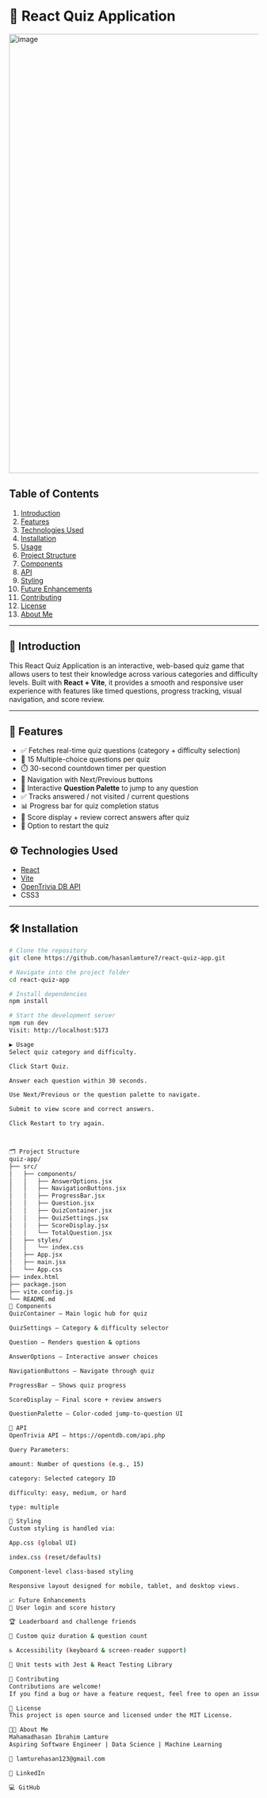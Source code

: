 # 🧠 React Quiz Application

<img width="1253" height="887" alt="image" src="https://github.com/user-attachments/assets/37bdfaa3-31a9-4e03-93fd-70d591634f4e" />


## Table of Contents
1. [Introduction](#introduction)
2. [Features](#features)
3. [Technologies Used](#technologies-used)
4. [Installation](#installation)
5. [Usage](#usage)
6. [Project Structure](#project-structure)
7. [Components](#components)
8. [API](#api)
9. [Styling](#styling)
10. [Future Enhancements](#future-enhancements)
11. [Contributing](#contributing)
12. [License](#license)
13. [About Me](#about-me)

---

## 🧩 Introduction

This React Quiz Application is an interactive, web-based quiz game that allows users to test their knowledge across various categories and difficulty levels. Built with **React + Vite**, it provides a smooth and responsive user experience with features like timed questions, progress tracking, visual navigation, and score review.

---

## 🚀 Features
- ✅ Fetches real-time quiz questions (category + difficulty selection)
- 🎯 15 Multiple-choice questions per quiz
- ⏱️ 30-second countdown timer per question
- 🔁 Navigation with Next/Previous buttons
- 🧭 Interactive **Question Palette** to jump to any question
- ✅ Tracks answered / not visited / current questions
- 📊 Progress bar for quiz completion status
- 🧮 Score display + review correct answers after quiz
- 🔄 Option to restart the quiz


## ⚙️ Technologies Used

- [React](https://react.dev)
- [Vite](https://vitejs.dev)
- [OpenTrivia DB API](https://opentdb.com/)
- CSS3

---

## 🛠️ Installation

```bash
# Clone the repository
git clone https://github.com/hasanlamture7/react-quiz-app.git

# Navigate into the project folder
cd react-quiz-app

# Install dependencies
npm install

# Start the development server
npm run dev
Visit: http://localhost:5173

▶️ Usage
Select quiz category and difficulty.

Click Start Quiz.

Answer each question within 30 seconds.

Use Next/Previous or the question palette to navigate.

Submit to view score and correct answers.

Click Restart to try again.



🗂️ Project Structure
quiz-app/
├── src/
│   ├── components/
│   │   ├── AnswerOptions.jsx
│   │   ├── NavigationButtons.jsx
│   │   ├── ProgressBar.jsx
│   │   ├── Question.jsx
│   │   ├── QuizContainer.jsx
│   │   ├── QuizSettings.jsx
│   │   ├── ScoreDisplay.jsx
│   │   └── TotalQuestion.jsx
│   ├── styles/
│   │   └── index.css
│   ├── App.jsx
│   ├── main.jsx
│   └── App.css
├── index.html
├── package.json
├── vite.config.js
└── README.md
🧩 Components
QuizContainer – Main logic hub for quiz

QuizSettings – Category & difficulty selector

Question – Renders question & options

AnswerOptions – Interactive answer choices

NavigationButtons – Navigate through quiz

ProgressBar – Shows quiz progress

ScoreDisplay – Final score + review answers

QuestionPalette – Color-coded jump-to-question UI

📡 API
OpenTrivia API – https://opentdb.com/api.php

Query Parameters:

amount: Number of questions (e.g., 15)

category: Selected category ID

difficulty: easy, medium, or hard

type: multiple

🎨 Styling
Custom styling is handled via:

App.css (global UI)

index.css (reset/defaults)

Component-level class-based styling

Responsive layout designed for mobile, tablet, and desktop views.

📈 Future Enhancements
🔐 User login and score history

🏆 Leaderboard and challenge friends

📅 Custom quiz duration & question count

♿ Accessibility (keyboard & screen-reader support)

🧪 Unit tests with Jest & React Testing Library

🤝 Contributing
Contributions are welcome!
If you find a bug or have a feature request, feel free to open an issue or submit a PR.

📃 License
This project is open source and licensed under the MIT License.

👨‍💻 About Me
Mahamadhasan Ibrahim Lamture
Aspiring Software Engineer | Data Science | Machine Learning

📧 lamturehasan123@gmail.com

🔗 LinkedIn

💻 GitHub
